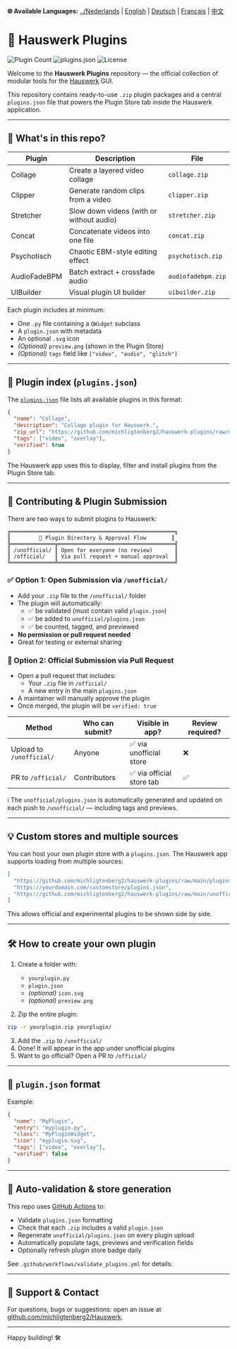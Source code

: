 **🌐 Available Languages:** [../Nederlands](README.md) | [English](README_EN.md) | [Deutsch](README_DE.md) | [Français](README_FR.md) | [中文](README_ZH.md)

<link rel="stylesheet" href="theme.css">

# 🧹 Hauswerk Plugins

![Plugin Count](https://img.shields.io/badge/plugins-7-blue)
![plugins.json](https://img.shields.io/badge/store-up--to--date-brightgreen)
![License](https://img.shields.io/github/license/michligtenberg2/Hauswerk_Plugins)

Welcome to the **Hauswerk Plugins** repository — the official collection of modular tools for the [Hauswerk](https://github.com/michligtenberg2/Hauswerk) GUI.

This repository contains ready-to-use `.zip` plugin packages and a central `plugins.json` file that powers the Plugin Store tab inside the Hauswerk application.

---

## 📆 What's in this repo?

| Plugin          | Description                             | File           |
|-----------------|------------------------------------------|----------------|
| Collage         | Create a layered video collage           | `collage.zip`  |
| Clipper         | Generate random clips from a video       | `clipper.zip`  |
| Stretcher       | Slow down videos (with or without audio) | `stretcher.zip`|
| Concat          | Concatenate videos into one file         | `concat.zip`   |
| Psychotisch     | Chaotic EBM-style editing effect         | `psychotisch.zip` |
| AudioFadeBPM    | Batch extract + crossfade audio          | `audiofadebpm.zip` |
| UIBuilder       | Visual plugin UI builder                 | `uibuilder.zip` |

Each plugin includes at minimum:
- One `.py` file containing a `QWidget` subclass
- A `plugin.json` with metadata
- An optional `.svg` icon
- *(Optional)* `preview.png` (shown in the Plugin Store)
- *(Optional)* `tags` field like `["video", "audio", "glitch"]`

---

## 🔗 Plugin index (`plugins.json`)

The [`plugins.json`](./plugins.json) file lists all available plugins in this format:

```json
{
  "name": "Collage",
  "description": "Collage plugin for Hauswerk.",
  "zip_url": "https://github.com/michligtenberg2/hauswerk-plugins/raw/main/collage.zip",
  "tags": ["video", "overlay"],
  "verified": true
}
```

The Hauswerk app uses this to display, filter and install plugins from the Plugin Store tab.

---

## 🚧 Contributing & Plugin Submission

There are two ways to submit plugins to Hauswerk:

```
╔════════════════════════════════════════════════════╗
║         📂 Plugin Directory & Approval Flow        ║
╠══════════════╦═════════════════════════════════════╣
║ /unofficial/ ║ Open for everyone (no review)       ║
║ /official/   ║ Via pull request + manual approval  ║
╚══════════════╩═════════════════════════════════════╝
```

### ✅ Option 1: Open Submission via `/unofficial/`
- Add your `.zip` file to the `/unofficial/` folder
- The plugin will automatically:
  - ✅ be validated (must contain valid `plugin.json`)
  - ✅ be added to `unofficial/plugins.json`
  - ✅ be counted, tagged, and previewed
- **No permission or pull request needed**
- Great for testing or external sharing

### 🔐 Option 2: Official Submission via Pull Request
- Open a pull request that includes:
  - Your `.zip` file in `/official/`
  - A new entry in the main `plugins.json`
- A maintainer will manually approve the plugin
- Once merged, the plugin will be `verified: true`

| Method                      | Who can submit? | Visible in app?           | Review required? |
|----------------------------|------------------|----------------------------|-------------------|
| Upload to `/unofficial/`   | Anyone           | ✅ via unofficial store     | ❌                |
| PR to `/official/`         | Contributors     | ✅ via official store tab   | ✅                |

ℹ️ The `unofficial/plugins.json` is automatically generated and updated on each push to `/unofficial/` — including tags and previews.

---

## 💡 Custom stores and multiple sources

You can host your own plugin store with a `plugins.json`. The Hauswerk app supports loading from multiple sources:

```json
[
  "https://github.com/michligtenberg2/hauswerk-plugins/raw/main/plugins.json",
  "https://yourdomain.com/customstore/plugins.json",
  "https://github.com/michligtenberg2/hauswerk-plugins/raw/main/unofficial/plugins.json"
]
```

This allows official and experimental plugins to be shown side by side.

---

## 🛠️ How to create your own plugin

1. Create a folder with:
   - `yourplugin.py`
   - `plugin.json`
   - *(optional)* `icon.svg`
   - *(optional)* `preview.png`

2. Zip the entire plugin:
```bash
zip -r yourplugin.zip yourplugin/
```

3. Add the `.zip` to `/unofficial/`
4. Done! It will appear in the app under unofficial plugins
5. Want to go official? Open a PR to `/official/`

---

## 🧹 `plugin.json` format
Example:
```json
{
  "name": "MyPlugin",
  "entry": "myplugin.py",
  "class": "MyPluginWidget",
  "icon": "myplugin.svg",
  "tags": ["video", "overlay"],
  "verified": false
}
```

---

## 🔄 Auto-validation & store generation

This repo uses [GitHub Actions](https://github.com/features/actions) to:
- Validate `plugins.json` formatting
- Check that each `.zip` includes a valid `plugin.json`
- Regenerate `unofficial/plugins.json` on every plugin upload
- Automatically populate tags, previews and verification fields
- Optionally refresh plugin store badge daily

See `.github/workflows/validate_plugins.yml` for details.

---

## 📢 Support & Contact
For questions, bugs or suggestions: open an issue at [github.com/michligtenberg2/Hauswerk](https://github.com/michligtenberg2/Hauswerk).

---

Happy building! 🛠️
